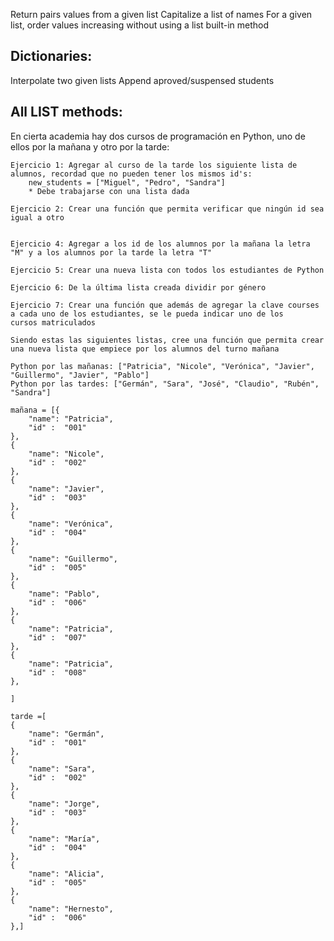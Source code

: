 Return pairs values from a given list
Capitalize a list of names
For a given list, order values increasing without using a list built-in method

## Dictionaries:
Interpolate two given lists
Append aproved/suspensed students



## All LIST methods:
En cierta academia hay dos cursos de programación en Python, uno de ellos por la mañana y otro por la tarde:
	
	Ejercicio 1: Agregar al curso de la tarde los siguiente lista de alumnos, recordad que no pueden tener los mismos id's:
		new_students = ["Miguel", "Pedro", "Sandra"]
		* Debe trabajarse con una lista dada
		
	Ejercicio 2: Crear una función que permita verificar que ningún id sea igual a otro
	
	
	Ejercicio 4: Agregar a los id de los alumnos por la mañana la letra "M" y a los alumnos por la tarde la letra "T"
	
	Ejercicio 5: Crear una nueva lista con todos los estudiantes de Python
	
	Ejercicio 6: De la última lista creada dividir por género
	
	Ejercicio 7: Crear una función que además de agregar la clave courses a cada uno de los estudiantes, se le pueda indicar uno de los 		cursos matriculados

	Siendo estas las siguientes listas, cree una función que permita crear una nueva lista que empiece por los alumnos del turno mañana
	
	Python por las mañanas: ["Patricia", "Nicole", "Verónica", "Javier", "Guillermo", "Javier", "Pablo"]
	Python por las tardes: ["Germán", "Sara", "José", "Claudio", "Rubén", "Sandra"]
	
	mañana = [{
		"name": "Patricia",
		"id" :  "001"
	},
	{
		"name": "Nicole",
		"id" :  "002"
	},
	{
		"name": "Javier",
		"id" :  "003"
	},
	{
		"name": "Verónica",
		"id" :  "004"
	},
	{
		"name": "Guillermo",
		"id" :  "005"
	},
	{
		"name": "Pablo",
		"id" :  "006"
	},
	{
		"name": "Patricia",
		"id" :  "007"
	},
	{
		"name": "Patricia",
		"id" :  "008"
	},
	
	]
	
	tarde =[
	{
		"name": "Germán",
		"id" :  "001"
	},
	{
		"name": "Sara",
		"id" :  "002"
	},
	{
		"name": "Jorge",
		"id" :  "003"
	},
	{
		"name": "María",
		"id" :  "004"
	},
	{
		"name": "Alicia",
		"id" :  "005"
	},
	{
		"name": "Hernesto",
		"id" :  "006"
	},]

